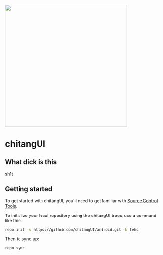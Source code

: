 <img src="https://avatars.githubusercontent.com/chitangUI" width="400">

chitangUI
=========

What dick is this
---------------
sh1t


Getting started
---------------
To get started with chitangUI, you'll need to get familiar with [Source Control Tools](https://source.android.com/setup/develop).

To initialize your local repository using the chitangUI trees, use a command like this:

```bash
repo init -u https://github.com/chitangUI/android.git -b tehc
```

Then to sync up:
```bash
repo sync
```